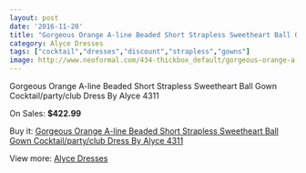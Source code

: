 ```yaml
---
layout: post
date: '2016-11-20'
title: "Gorgeous Orange A-line Beaded Short Strapless Sweetheart Ball Gown Cocktail/party/club Dress By Alyce 4311"
category: Alyce Dresses
tags: ["cocktail","dresses","discount","strapless","gowns"]
image: http://www.neoformal.com/434-thickbox_default/gorgeous-orange-a-line-beaded-short-strapless-sweetheart-ball-gown-cocktail-party-club-dress-by-alyce-4311.jpg
---
```

Gorgeous Orange A-line Beaded Short Strapless Sweetheart Ball Gown Cocktail/party/club Dress By Alyce 4311

On Sales: **$422.99**
<a href="https://www.neoformal.com/en/alyce-dresses/154-gorgeous-orange-a-line-beaded-short-strapless-sweetheart-ball-gown-cocktail-party-club-dress-by-alyce-4311.html"><amp-img layout="responsive" width="600" height="600" src="//www.neoformal.com/434-thickbox_default/gorgeous-orange-a-line-beaded-short-strapless-sweetheart-ball-gown-cocktail-party-club-dress-by-alyce-4311.jpg" alt="Gorgeous Orange A-line Beaded Short Strapless Sweetheart Ball Gown Cocktail/party/club Dress By Alyce 4311 0" /></a>
<a href="https://www.neoformal.com/en/alyce-dresses/154-gorgeous-orange-a-line-beaded-short-strapless-sweetheart-ball-gown-cocktail-party-club-dress-by-alyce-4311.html"><amp-img layout="responsive" width="600" height="600" src="//www.neoformal.com/435-thickbox_default/gorgeous-orange-a-line-beaded-short-strapless-sweetheart-ball-gown-cocktail-party-club-dress-by-alyce-4311.jpg" alt="Gorgeous Orange A-line Beaded Short Strapless Sweetheart Ball Gown Cocktail/party/club Dress By Alyce 4311 1" /></a>
<a href="https://www.neoformal.com/en/alyce-dresses/154-gorgeous-orange-a-line-beaded-short-strapless-sweetheart-ball-gown-cocktail-party-club-dress-by-alyce-4311.html"><amp-img layout="responsive" width="600" height="600" src="//www.neoformal.com/436-thickbox_default/gorgeous-orange-a-line-beaded-short-strapless-sweetheart-ball-gown-cocktail-party-club-dress-by-alyce-4311.jpg" alt="Gorgeous Orange A-line Beaded Short Strapless Sweetheart Ball Gown Cocktail/party/club Dress By Alyce 4311 2" /></a>

Buy it: [Gorgeous Orange A-line Beaded Short Strapless Sweetheart Ball Gown Cocktail/party/club Dress By Alyce 4311](https://www.neoformal.com/en/alyce-dresses/154-gorgeous-orange-a-line-beaded-short-strapless-sweetheart-ball-gown-cocktail-party-club-dress-by-alyce-4311.html "Gorgeous Orange A-line Beaded Short Strapless Sweetheart Ball Gown Cocktail/party/club Dress By Alyce 4311")

View more: [Alyce Dresses](https://www.neoformal.com/en/3-alyce-dresses "Alyce Dresses")